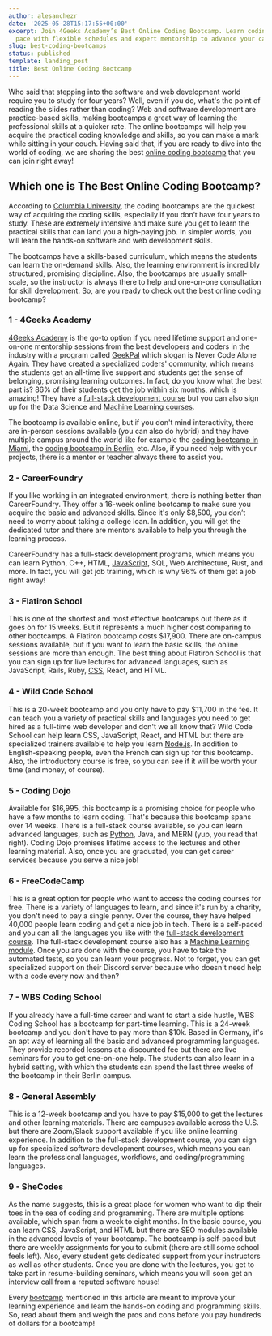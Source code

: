 ```yaml
---
author: alesanchezr
date: '2025-05-28T15:17:55+00:00'
excerpt: Join 4Geeks Academy’s Best Online Coding Bootcamp. Learn coding at your own
  pace with flexible schedules and expert mentorship to advance your career.
slug: best-coding-bootcamps
status: published
template: landing_post
title: Best Online Coding Bootcamp
---
```

Who said that stepping into the software and web development world require you to study for four years? Well, even if you do, what's the point of reading the slides rather than coding? Web and software development are practice-based skills, making bootcamps a great way of learning the professional skills at a quicker rate. 
The online bootcamps will help you acquire the practical coding knowledge and skills, so you can make a mark while sitting in your couch. Having said that, if you are ready to dive into the world of coding, we are sharing the best [online coding bootcamp](https://4geeksacademy.com/us/coding-campus/online-coding-bootcamp) that you can join right away!

## Which one is The Best Online Coding Bootcamp?

According to [Columbia University](https://www.columbia.edu/), the coding bootcamps are the quickest way of acquiring the coding skills, especially if you don’t have four years to study. These are extremely intensive and make sure you get to learn the practical skills that can land you a high-paying job. In simpler words, you will learn the hands-on software and web development skills. 

The bootcamps have a skills-based curriculum, which means the students can learn the on-demand skills. Also, the learning environment is incredibly structured, promising discipline. Also, the bootcamps are usually small-scale, so the instructor is always there to help and one-on-one consultation for skill development. So, are you ready to check out the best online coding bootcamp? 

### 1 - 4Geeks Academy 

[4Geeks Academy](https://4geeksacademy.com/) is the go-to option if you need lifetime support and one-on-one mentorship sessions from the best developers and coders in the industry with a program called [GeekPal](https://4geeksacademy.com/us/geekpal-support) which slogan is Never Code Alone Again. 
They have created a specialized coders' community, which means the students get an all-time live support and students get the sense of belonging, promising learning outcomes.  In fact, do you know what the best part is? 86% of their students get the job within six months, which is amazing! They have a [full-stack development course](https://4geeksacademy.com/us/coding-bootcamps/part-time-full-stack-developer) but you can also sign up for the Data Science and [Machine Learning courses](https://4geeksacademy.com/us/coding-bootcamps/machine-learning-engineering). 

The bootcamp is available online, but if you don't mind interactivity, there are in-person sessions available (you can also do hybrid) and they have multiple campus around the world like for example the [coding bootcamp in Miami](https://4geeksacademy.com/us/coding-campus/coding-bootcamp-miami), the [coding bootcamp in Berlin](https://4geeksacademy.com/us/coding-campus/coding-bootcamp-berlin-germany), etc. Also, if you need help with your projects, there is a mentor or teacher always there to assist you. 

### 2 - CareerFoundry

If you like working in an integrated environment, there is nothing better than CareerFoundry. They offer a 16-week online bootcamp to make sure you acquire the basic and advanced skills. Since it's only $8,500, you don’t need to worry about taking a college loan. In addition, you will get the dedicated tutor and there are mentors available to help you through the learning process. 

CareerFoundry has a full-stack development programs, which means you can learn Python, C++, HTML, [JavaScript](https://4geeks.com/lesson/what-is-javascript-learn-to-code-in-javascript), SQL, Web Architecture, Rust, and more. In fact, you will get job training, which is why 96% of them get a job right away!

### 3 - Flatiron School

This is one of the shortest and most effective bootcamps out there as it goes on for 15 weeks. But it represents a much higher cost comparing to other bootcamps. A Flatiron bootcamp costs $17,900. 
There are on-campus sessions available, but if you want to learn the basic skills, the online sessions are more than enough. The best thing about Flatiron School is that you can sign up for live lectures for advanced languages, such as JavaScript, Rails, Ruby, [CSS](https://4geeks.com/lesson/what-is-css-learn-css), React, and HTML. 

### 4 - Wild Code School

This is a 20-week bootcamp and you only have to pay $11,700 in the fee. It can teach you a variety of practical skills and languages you need to get hired as a full-time web developer and don't we all know that? Wild Code School can help learn CSS, JavaScript, React, and HTML but there are specialized trainers available to help you learn [Node.js](https://4geeks.com/lesson/introduction-to-node-js). In addition to English-speaking people, even the French can sign up for this bootcamp. Also, the introductory course is free, so you can see if it will be worth your time (and money, of course). 

### 5 - Coding Dojo

Available for $16,995, this bootcamp is a promising choice for people who have a few months to learn coding. That's because this bootcamp spans over 14 weeks. 
There is a full-stack course available, so you can learn advanced languages, such as [Python](https://4geeks.com/technologies/python), Java, and MERN (yup, you read that right). 
Coding Dojo promises lifetime access to the lectures and other learning material. Also, once you are graduated, you can get career services because you serve a nice job!

### 6 - FreeCodeCamp

This is a great option for people who want to access the coding courses for free. There is a variety of languages to learn, and since it's run by a charity, you don't need to pay a single penny. Over the course, they have helped 40,000 people learn coding and get a nice job in tech. There is a self-paced and you can all the languages you like with the [full-stack development course](https://4geeksacademy.com/us/coding-bootcamps/part-time-full-stack-developer). 
The full-stack development course also has a [Machine Learning module](https://4geeksacademy.com/us/coding-bootcamps/machine-learning-engineering). Once you are done with the course, you have to take the automated tests, so you can learn your progress. Not to forget, you can get specialized support on their Discord server because who doesn't need help with a code every now and then? 

### 7 - WBS Coding School

If you already have a full-time career and want to start a side hustle, WBS Coding School has a bootcamp for part-time learning. This is a 24-week bootcamp and you don't have to pay more than $10k. 
Based in Germany, it's an apt way of learning all the basic and advanced programming languages. They provide recorded lessons at a discounted fee but there are live seminars for you to get one-on-one help. 
The students can also learn in a hybrid setting, with which the students can spend the last three weeks of the bootcamp in their Berlin campus. 

### 8 - General Assembly
This is a 12-week bootcamp and you have to pay $15,000 to get the lectures and other learning materials. There are campuses available across the U.S. but there are Zoom/Slack support available if you like online learning experience. 
In addition to the full-stack development course, you can sign up for specialized software development courses, which means you can learn the professional languages, workflows, and coding/programming languages. 

### 9 - SheCodes

As the name suggests, this is a great place for women who want to dip their toes in the sea of coding and programming. There are multiple options available, which span from a week to eight months. In the basic course, you can learn CSS, JavaScript, and HTML but there are SEO modules available in the advanced levels of your bootcamp. 
The bootcamp is self-paced but there are weekly assignments for you to submit (there are still some school feels left). Also, every student gets dedicated support from your instructors as well as other students. Once you are done with the lectures, you get to take part in resume-building seminars, which means you will soon get an interview call from a reputed software house!

Every [bootcamp](https://4geeksacademy.com/) mentioned in this article are meant to improve your learning experience and learn the hands-on coding and programming skills. So, read about them and weigh the pros and cons before you pay hundreds of dollars for a bootcamp!

<call-to-action button_text="Enroll now" button_link="https://4geeksacademy.com/us/coding-bootcamps/part-time-full-stack-developer" background="rgba(0, 151, 205, 0.15)" title="Boost your career, learn to code!" text="Join a Full Stack Developer online bootcamp and boost your career."></call-to-action>